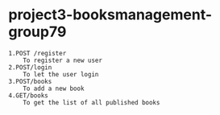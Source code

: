 # project3-booksmanagement-group79
    1.POST /register
        To register a new user
    2.POST/login
        To let the user login
    3.POST/books
        To add a new book
    4.GET/books
        To get the list of all published books            